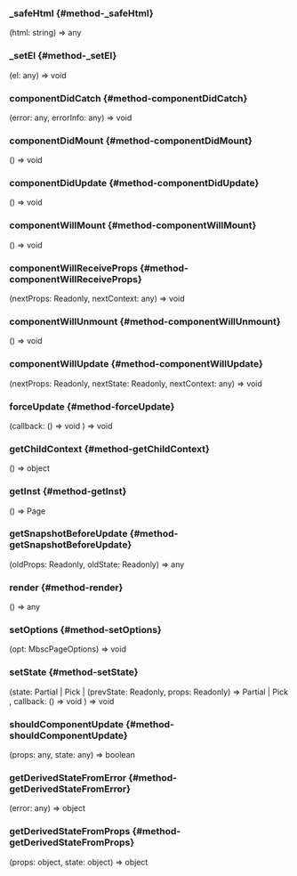 ### _safeHtml {#method-_safeHtml}

(html: string) => any



### _setEl {#method-_setEl}

(el: any) => void



### componentDidCatch {#method-componentDidCatch}

(error: any, errorInfo: any) => void



### componentDidMount {#method-componentDidMount}

() => void



### componentDidUpdate {#method-componentDidUpdate}

() => void



### componentWillMount {#method-componentWillMount}

() => void



### componentWillReceiveProps {#method-componentWillReceiveProps}

(nextProps: Readonly, nextContext: any) => void



### componentWillUnmount {#method-componentWillUnmount}

() => void



### componentWillUpdate {#method-componentWillUpdate}

(nextProps: Readonly, nextState: Readonly, nextContext: any) => void



### forceUpdate {#method-forceUpdate}

(callback: () => void
) => void



### getChildContext {#method-getChildContext}

() => object



### getInst {#method-getInst}

() => Page



### getSnapshotBeforeUpdate {#method-getSnapshotBeforeUpdate}

(oldProps: Readonly, oldState: Readonly) => any



### render {#method-render}

() => any



### setOptions {#method-setOptions}

(opt: MbscPageOptions) => void



### setState {#method-setState}

(state: Partial &#124; Pick &#124; (prevState: Readonly, props: Readonly) => Partial &#124; Pick
, callback: () => void
) => void



### shouldComponentUpdate {#method-shouldComponentUpdate}

(props: any, state: any) => boolean



### getDerivedStateFromError {#method-getDerivedStateFromError}

(error: any) => object



### getDerivedStateFromProps {#method-getDerivedStateFromProps}

(props: object, state: object) => object


